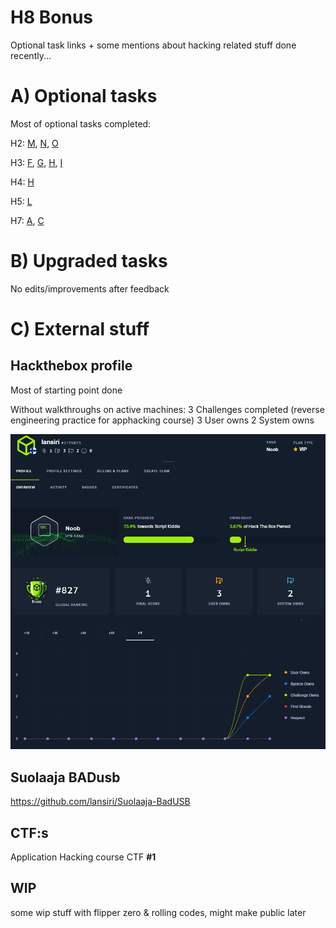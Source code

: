 # H8 Bonus

Optional task links + some mentions about hacking related stuff done recently...

# A) Optional tasks 

Most of optional tasks completed:

H2: [M](https://github.com/lansiri/Tunkeutumistestaus-ici001as3a-3003/blob/main/h2.md#m-optional-get-a-tty-shell-on-metasploitable), [N](https://github.com/lansiri/Tunkeutumistestaus-ici001as3a-3003/blob/main/h2.md#%EF%B8%8F-n-optional-advanced-try-another-attack-tool-or-hostile-remote-access-tool-such-as-sliver), [O](https://github.com/lansiri/Tunkeutumistestaus-ici001as3a-3003/blob/main/h2.md#%EF%B8%8F-o-optional-advanced-install-and-exploit-metasploitable-3)

H3: [F](https://github.com/lansiri/Tunkeutumistestaus-ici001as3a-3003/blob/main/h3.md#f-optional-easy-change-default-editor-to-micro), [G](https://github.com/lansiri/Tunkeutumistestaus-ici001as3a-3003/blob/main/h3.md#%EF%B8%8F-g-optional-install-and-solve-fuffme), [H](https://github.com/lansiri/Tunkeutumistestaus-ici001as3a-3003/blob/main/h3.md#-h-optional-analyze-remote-access-enhancement), [I](https://github.com/lansiri/Tunkeutumistestaus-ici001as3a-3003/blob/main/h3.md#-i-optional-hard-find-vsftpd-backdoor-in-source-code)

H4: [H](https://github.com/lansiri/Tunkeutumistestaus-ici001as3a-3003/blob/main/h3.md#-i-optional-hard-find-vsftpd-backdoor-in-source-code)

H5: [L](https://github.com/lansiri/Tunkeutumistestaus-ici001as3a-3003/blob/main/h5.md#l-optional-mitmproxy)

H7: [A](https://github.com/lansiri/Tunkeutumistestaus-ici001as3a-3003/blob/main/h7.md#a-google-scholar-alerts-optional), [C](https://github.com/lansiri/Tunkeutumistestaus-ici001as3a-3003/blob/main/h7.md#%EF%B8%8F-c-overthewire-bandit-optional)


# B) Upgraded tasks

No edits/improvements after feedback

# C) External stuff

## Hackthebox profile

Most of starting point done

Without walkthroughs on active machines:
3 Challenges completed (reverse engineering practice for apphacking course)
3 User owns
2 System owns

![alt text](imagesh8/image-1.png)

## Suolaaja BADusb

https://github.com/lansiri/Suolaaja-BadUSB

## CTF:s

Application Hacking course CTF **#1**

## WIP

some wip stuff with flipper zero & rolling codes, might make public later


